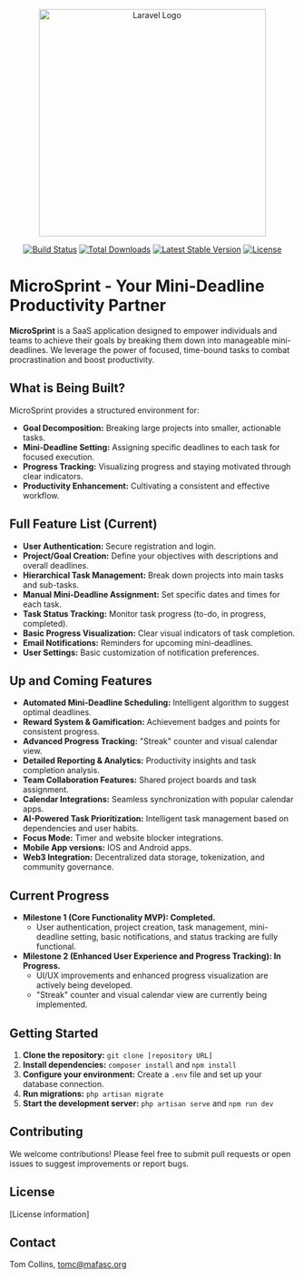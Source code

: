 <p align="center"><a href="https://laravel.com" target="_blank"><img src="https://raw.githubusercontent.com/laravel/art/master/logo-lockup/5%20SVG/2%20CMYK/1%20Full%20Color/laravel-logolockup-cmyk-red.svg" width="400" alt="Laravel Logo"></a></p>

<p align="center">
<a href="https://github.com/laravel/framework/actions"><img src="https://github.com/laravel/framework/workflows/tests/badge.svg" alt="Build Status"></a>
<a href="https://packagist.org/packages/laravel/framework"><img src="https://img.shields.io/packagist/dt/laravel/framework" alt="Total Downloads"></a>
<a href="https://packagist.org/packages/laravel/framework"><img src="https://img.shields.io/packagist/v/laravel/framework" alt="Latest Stable Version"></a>
<a href="https://packagist.org/packages/laravel/framework"><img src="https://img.shields.io/packagist/l/laravel/framework" alt="License"></a>
</p>

# MicroSprint - Your Mini-Deadline Productivity Partner

**MicroSprint** is a SaaS application designed to empower individuals and teams to achieve their goals by breaking them down into manageable mini-deadlines. We leverage the power of focused, time-bound tasks to combat procrastination and boost productivity.

## What is Being Built?

MicroSprint provides a structured environment for:

* **Goal Decomposition:** Breaking large projects into smaller, actionable tasks.
* **Mini-Deadline Setting:** Assigning specific deadlines to each task for focused execution.
* **Progress Tracking:** Visualizing progress and staying motivated through clear indicators.
* **Productivity Enhancement:** Cultivating a consistent and effective workflow.

## Full Feature List (Current)

* **User Authentication:** Secure registration and login.
* **Project/Goal Creation:** Define your objectives with descriptions and overall deadlines.
* **Hierarchical Task Management:** Break down projects into main tasks and sub-tasks.
* **Manual Mini-Deadline Assignment:** Set specific dates and times for each task.
* **Task Status Tracking:** Monitor task progress (to-do, in progress, completed).
* **Basic Progress Visualization:** Clear visual indicators of task completion.
* **Email Notifications:** Reminders for upcoming mini-deadlines.
* **User Settings:** Basic customization of notification preferences.

## Up and Coming Features

* **Automated Mini-Deadline Scheduling:** Intelligent algorithm to suggest optimal deadlines.
* **Reward System & Gamification:** Achievement badges and points for consistent progress.
* **Advanced Progress Tracking:** "Streak" counter and visual calendar view.
* **Detailed Reporting & Analytics:** Productivity insights and task completion analysis.
* **Team Collaboration Features:** Shared project boards and task assignment.
* **Calendar Integrations:** Seamless synchronization with popular calendar apps.
* **AI-Powered Task Prioritization:** Intelligent task management based on dependencies and user habits.
* **Focus Mode:** Timer and website blocker integrations.
* **Mobile App versions:** IOS and Android apps.
* **Web3 Integration:** Decentralized data storage, tokenization, and community governance.

## Current Progress

* **Milestone 1 (Core Functionality MVP): Completed.**
    * User authentication, project creation, task management, mini-deadline setting, basic notifications, and status tracking are fully functional.
* **Milestone 2 (Enhanced User Experience and Progress Tracking): In Progress.**
    * UI/UX improvements and enhanced progress visualization are actively being developed.
    * "Streak" counter and visual calendar view are currently being implemented.

## Getting Started

1.  **Clone the repository:** `git clone [repository URL]`
2.  **Install dependencies:** `composer install` and `npm install`
3.  **Configure your environment:** Create a `.env` file and set up your database connection.
4.  **Run migrations:** `php artisan migrate`
5.  **Start the development server:** `php artisan serve` and `npm run dev`

## Contributing

We welcome contributions! Please feel free to submit pull requests or open issues to suggest improvements or report bugs.

## License

[License information]

## Contact

Tom Collins, tomc@mafasc.org
